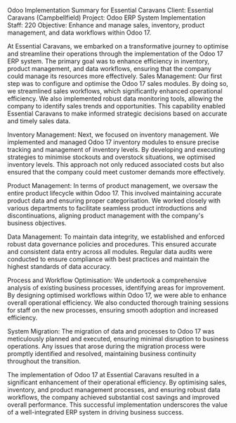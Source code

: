 Odoo Implementation Summary for Essential Caravans
Client: Essential Caravans  (Campbellfield)
Project: Odoo ERP System Implementation  
Staff: 220
Objective: Enhance and manage sales, inventory, product management, and data workflows within Odoo 17.

At Essential Caravans, we embarked on a transformative journey to optimise and streamline their operations through the implementation of the Odoo 17 ERP system. The primary goal was to enhance efficiency in inventory, product management, and data workflows, ensuring that the company could manage its resources more effectively.
Sales Management:
Our first step was to configure and optimise the Odoo 17 sales modules. By doing so, we streamlined sales workflows, which significantly enhanced operational efficiency. We also implemented robust data monitoring tools, allowing the company to identify sales trends and opportunities. This capability enabled Essential Caravans to make informed strategic decisions based on accurate and timely sales data.

Inventory Management:
Next, we focused on inventory management. We implemented and managed Odoo 17 inventory modules to ensure precise tracking and management of inventory levels. By developing and executing strategies to minimise stockouts and overstock situations, we optimised inventory levels. This approach not only reduced associated costs but also ensured that the company could meet customer demands more effectively.

Product Management:
In terms of product management, we oversaw the entire product lifecycle within Odoo 17. This involved maintaining accurate product data and ensuring proper categorisation. We worked closely with various departments to facilitate seamless product introductions and discontinuations, aligning product management with the company's business objectives.

Data Management:
To maintain data integrity, we established and enforced robust data governance policies and procedures. This ensured accurate and consistent data entry across all modules. Regular data audits were conducted to ensure compliance with best practices and maintain the highest standards of data accuracy.

Process and Workflow Optimisation:
We undertook a comprehensive analysis of existing business processes, identifying areas for improvement. By designing optimised workflows within Odoo 17, we were able to enhance overall operational efficiency. We also conducted thorough training sessions for staff on the new processes, ensuring smooth adoption and increased efficiency.

System Migration:
The migration of data and processes to Odoo 17 was meticulously planned and executed, ensuring minimal disruption to business operations. Any issues that arose during the migration process were promptly identified and resolved, maintaining business continuity throughout the transition.

The implementation of Odoo 17 at Essential Caravans resulted in a significant enhancement of their operational efficiency. By optimising sales, inventory, and product management processes, and ensuring robust data workflows, the company achieved substantial cost savings and improved overall performance. This successful implementation underscores the value of a well-integrated ERP system in driving business success.
